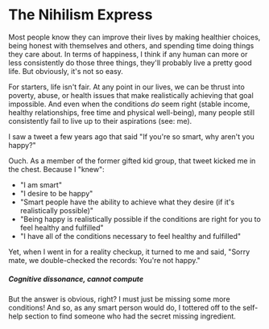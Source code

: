# The Nihilism Express

Most people know they can improve their lives by making healthier choices, being honest with themselves and others, and spending time doing things they care about. In terms of happiness, I think if any human can more or less consistently do those three things, they'll probably live a pretty good life. But obviously, it's not so easy.

For starters, life isn't fair. At any point in our lives, we can be thrust into poverty, abuse, or health issues that make realistically achieving that goal impossible. And even when the conditions _do_ seem right (stable income, healthy relationships, free time and physical well-being), many people still consistently fail to live up to their aspirations (see: me).

I saw a tweet a few years ago that said "If you're so smart, why aren't you happy?"

Ouch. As a member of the former gifted kid group, that tweet kicked me in the chest. Because I "knew":

- "I am smart"
- "I desire to be happy"
- "Smart people have the ability to achieve what they desire (if it's realistically possible)"
- "Being happy is realistically possible if the conditions are right for you to feel healthy and fulfilled"
- "I have all of the conditions necessary to feel healthy and fulfilled"

Yet, when I went in for a reality checkup, it turned to me and said, "Sorry mate, we double-checked the records: You're not happy."

##### Cognitive dissonance, cannot compute

But the answer is obvious, right? I must just be missing some more conditions! And so, as any smart person would do, I tottered off to the self-help section to find someone who had the secret missing ingredient.
